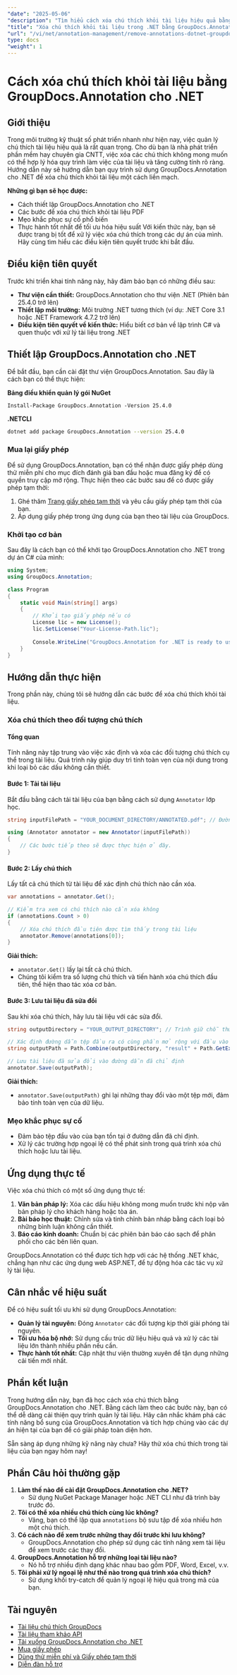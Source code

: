 ```yaml
---
"date": "2025-05-06"
"description": "Tìm hiểu cách xóa chú thích khỏi tài liệu hiệu quả bằng GroupDocs.Annotation cho .NET. Hợp lý hóa quy trình làm việc tài liệu của bạn và tăng cường độ rõ ràng với hướng dẫn toàn diện này."
"title": "Xóa chú thích khỏi tài liệu trong .NET bằng GroupDocs.Annotation"
"url": "/vi/net/annotation-management/remove-annotations-dotnet-groupdocs/"
type: docs
"weight": 1
---
```


# Cách xóa chú thích khỏi tài liệu bằng GroupDocs.Annotation cho .NET

## Giới thiệu
Trong môi trường kỹ thuật số phát triển nhanh như hiện nay, việc quản lý chú thích tài liệu hiệu quả là rất quan trọng. Cho dù bạn là nhà phát triển phần mềm hay chuyên gia CNTT, việc xóa các chú thích không mong muốn có thể hợp lý hóa quy trình làm việc của tài liệu và tăng cường tính rõ ràng. Hướng dẫn này sẽ hướng dẫn bạn quy trình sử dụng GroupDocs.Annotation cho .NET để xóa chú thích khỏi tài liệu một cách liền mạch.

**Những gì bạn sẽ học được:**
- Cách thiết lập GroupDocs.Annotation cho .NET
- Các bước để xóa chú thích khỏi tài liệu PDF
- Mẹo khắc phục sự cố phổ biến
- Thực hành tốt nhất để tối ưu hóa hiệu suất
Với kiến thức này, bạn sẽ được trang bị tốt để xử lý việc xóa chú thích trong các dự án của mình. Hãy cùng tìm hiểu các điều kiện tiên quyết trước khi bắt đầu.

## Điều kiện tiên quyết
Trước khi triển khai tính năng này, hãy đảm bảo bạn có những điều sau:

- **Thư viện cần thiết:** GroupDocs.Annotation cho thư viện .NET (Phiên bản 25.4.0 trở lên)
- **Thiết lập môi trường:** Môi trường .NET tương thích (ví dụ: .NET Core 3.1 hoặc .NET Framework 4.7.2 trở lên)
- **Điều kiện tiên quyết về kiến thức:** Hiểu biết cơ bản về lập trình C# và quen thuộc với xử lý tài liệu trong .NET

## Thiết lập GroupDocs.Annotation cho .NET
Để bắt đầu, bạn cần cài đặt thư viện GroupDocs.Annotation. Sau đây là cách bạn có thể thực hiện:

**Bảng điều khiển quản lý gói NuGet**
```shell
Install-Package GroupDocs.Annotation -Version 25.4.0
```

**.NETCLI**
```bash
dotnet add package GroupDocs.Annotation --version 25.4.0
```

### Mua lại giấy phép
Để sử dụng GroupDocs.Annotation, bạn có thể nhận được giấy phép dùng thử miễn phí cho mục đích đánh giá ban đầu hoặc mua đăng ký để có quyền truy cập mở rộng. Thực hiện theo các bước sau để có được giấy phép tạm thời:
1. Ghé thăm [Trang giấy phép tạm thời](https://purchase.groupdocs.com/temporary-license/) và yêu cầu giấy phép tạm thời của bạn.
2. Áp dụng giấy phép trong ứng dụng của bạn theo tài liệu của GroupDocs.

### Khởi tạo cơ bản
Sau đây là cách bạn có thể khởi tạo GroupDocs.Annotation cho .NET trong dự án C# của mình:

```csharp
using System;
using GroupDocs.Annotation;

class Program
{
    static void Main(string[] args)
    {
        // Khởi tạo giấy phép nếu có
        License lic = new License();
        lic.SetLicense("Your-License-Path.lic");
        
        Console.WriteLine("GroupDocs.Annotation for .NET is ready to use.");
    }
}
```

## Hướng dẫn thực hiện
Trong phần này, chúng tôi sẽ hướng dẫn các bước để xóa chú thích khỏi tài liệu.

### Xóa chú thích theo đối tượng chú thích
#### Tổng quan
Tính năng này tập trung vào việc xác định và xóa các đối tượng chú thích cụ thể trong tài liệu. Quá trình này giúp duy trì tính toàn vẹn của nội dung trong khi loại bỏ các dấu không cần thiết.

#### Bước 1: Tải tài liệu
Bắt đầu bằng cách tải tài liệu của bạn bằng cách sử dụng `Annotator` lớp học.

```csharp
string inputFilePath = "YOUR_DOCUMENT_DIRECTORY/ANNOTATED.pdf"; // Đường dẫn tệp đầu vào giữ chỗ

using (Annotator annotator = new Annotator(inputFilePath))
{
    // Các bước tiếp theo sẽ được thực hiện ở đây.
}
```

#### Bước 2: Lấy chú thích
Lấy tất cả chú thích từ tài liệu để xác định chú thích nào cần xóa.

```csharp
var annotations = annotator.Get();

// Kiểm tra xem có chú thích nào cần xóa không
if (annotations.Count > 0)
{
    // Xóa chú thích đầu tiên được tìm thấy trong tài liệu
    annotator.Remove(annotations[0]);
}
```

**Giải thích:**
- `annotator.Get()` lấy lại tất cả chú thích.
- Chúng tôi kiểm tra số lượng chú thích và tiến hành xóa chú thích đầu tiên, thể hiện thao tác xóa cơ bản.

#### Bước 3: Lưu tài liệu đã sửa đổi
Sau khi xóa chú thích, hãy lưu tài liệu với các sửa đổi.

```csharp
string outputDirectory = "YOUR_OUTPUT_DIRECTORY"; // Trình giữ chỗ thư mục đầu ra

// Xác định đường dẫn tệp đầu ra có cùng phần mở rộng với đầu vào
string outputPath = Path.Combine(outputDirectory, "result" + Path.GetExtension(inputFilePath));

// Lưu tài liệu đã sửa đổi vào đường dẫn đã chỉ định
annotator.Save(outputPath);
```

**Giải thích:**
- `annotator.Save(outputPath)` ghi lại những thay đổi vào một tệp mới, đảm bảo tính toàn vẹn của dữ liệu.

### Mẹo khắc phục sự cố
- Đảm bảo tệp đầu vào của bạn tồn tại ở đường dẫn đã chỉ định.
- Xử lý các trường hợp ngoại lệ có thể phát sinh trong quá trình xóa chú thích hoặc lưu tài liệu.
  
## Ứng dụng thực tế
Việc xóa chú thích có một số ứng dụng thực tế:

1. **Văn bản pháp lý:** Xóa các dấu hiệu không mong muốn trước khi nộp văn bản pháp lý cho khách hàng hoặc tòa án.
2. **Bài báo học thuật:** Chỉnh sửa và tinh chỉnh bản nháp bằng cách loại bỏ những bình luận không cần thiết.
3. **Báo cáo kinh doanh:** Chuẩn bị các phiên bản báo cáo sạch để phân phối cho các bên liên quan.

GroupDocs.Annotation có thể được tích hợp với các hệ thống .NET khác, chẳng hạn như các ứng dụng web ASP.NET, để tự động hóa các tác vụ xử lý tài liệu.

## Cân nhắc về hiệu suất
Để có hiệu suất tối ưu khi sử dụng GroupDocs.Annotation:
- **Quản lý tài nguyên:** Đóng `Annotator` các đối tượng kịp thời giải phóng tài nguyên.
- **Tối ưu hóa bộ nhớ:** Sử dụng cấu trúc dữ liệu hiệu quả và xử lý các tài liệu lớn thành nhiều phần nếu cần.
- **Thực hành tốt nhất:** Cập nhật thư viện thường xuyên để tận dụng những cải tiến mới nhất.

## Phần kết luận
Trong hướng dẫn này, bạn đã học cách xóa chú thích bằng GroupDocs.Annotation cho .NET. Bằng cách làm theo các bước này, bạn có thể dễ dàng cải thiện quy trình quản lý tài liệu. Hãy cân nhắc khám phá các tính năng bổ sung của GroupDocs.Annotation và tích hợp chúng vào các dự án hiện tại của bạn để có giải pháp toàn diện hơn.

Sẵn sàng áp dụng những kỹ năng này chưa? Hãy thử xóa chú thích trong tài liệu của bạn ngay hôm nay!

## Phần Câu hỏi thường gặp
1. **Làm thế nào để cài đặt GroupDocs.Annotation cho .NET?**
   - Sử dụng NuGet Package Manager hoặc .NET CLI như đã trình bày trước đó.
2. **Tôi có thể xóa nhiều chú thích cùng lúc không?**
   - Vâng, bạn có thể lặp qua `annotations` bộ sưu tập để xóa nhiều hơn một chú thích.
3. **Có cách nào để xem trước những thay đổi trước khi lưu không?**
   - GroupDocs.Annotation cho phép sử dụng các tính năng xem tài liệu để xem trước các thay đổi.
4. **GroupDocs.Annotation hỗ trợ những loại tài liệu nào?**
   - Nó hỗ trợ nhiều định dạng khác nhau bao gồm PDF, Word, Excel, v.v.
5. **Tôi phải xử lý ngoại lệ như thế nào trong quá trình xóa chú thích?**
   - Sử dụng khối try-catch để quản lý ngoại lệ hiệu quả trong mã của bạn.

## Tài nguyên
- [Tài liệu chú thích GroupDocs](https://docs.groupdocs.com/annotation/net/)
- [Tài liệu tham khảo API](https://reference.groupdocs.com/annotation/net/)
- [Tải xuống GroupDocs.Annotation cho .NET](https://releases.groupdocs.com/annotation/net/)
- [Mua giấy phép](https://purchase.groupdocs.com/buy)
- [Dùng thử miễn phí và Giấy phép tạm thời](https://releases.groupdocs.com/annotation/net/)
- [Diễn đàn hỗ trợ](https://forum.groupdocs.com/c/annotation/)